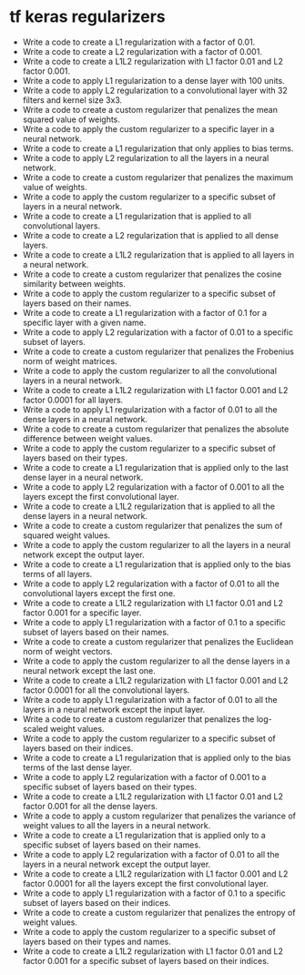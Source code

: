 # tf keras regularizers

- Write a code to create a L1 regularization with a factor of 0.01.
- Write a code to create a L2 regularization with a factor of 0.001.
- Write a code to create a L1L2 regularization with L1 factor 0.01 and L2 factor 0.001.
- Write a code to apply L1 regularization to a dense layer with 100 units.
- Write a code to apply L2 regularization to a convolutional layer with 32 filters and kernel size 3x3.
- Write a code to create a custom regularizer that penalizes the mean squared value of weights.
- Write a code to apply the custom regularizer to a specific layer in a neural network.
- Write a code to create a L1 regularization that only applies to bias terms.
- Write a code to apply L2 regularization to all the layers in a neural network.
- Write a code to create a custom regularizer that penalizes the maximum value of weights.
- Write a code to apply the custom regularizer to a specific subset of layers in a neural network.
- Write a code to create a L1 regularization that is applied to all convolutional layers.
- Write a code to create a L2 regularization that is applied to all dense layers.
- Write a code to create a L1L2 regularization that is applied to all layers in a neural network.
- Write a code to create a custom regularizer that penalizes the cosine similarity between weights.
- Write a code to apply the custom regularizer to a specific subset of layers based on their names.
- Write a code to create a L1 regularization with a factor of 0.1 for a specific layer with a given name.
- Write a code to apply L2 regularization with a factor of 0.01 to a specific subset of layers.
- Write a code to create a custom regularizer that penalizes the Frobenius norm of weight matrices.
- Write a code to apply the custom regularizer to all the convolutional layers in a neural network.
- Write a code to create a L1L2 regularization with L1 factor 0.001 and L2 factor 0.0001 for all layers.
- Write a code to apply L1 regularization with a factor of 0.01 to all the dense layers in a neural network.
- Write a code to create a custom regularizer that penalizes the absolute difference between weight values.
- Write a code to apply the custom regularizer to a specific subset of layers based on their types.
- Write a code to create a L1 regularization that is applied only to the last dense layer in a neural network.
- Write a code to apply L2 regularization with a factor of 0.001 to all the layers except the first convolutional layer.
- Write a code to create a L1L2 regularization that is applied to all the dense layers in a neural network.
- Write a code to create a custom regularizer that penalizes the sum of squared weight values.
- Write a code to apply the custom regularizer to all the layers in a neural network except the output layer.
- Write a code to create a L1 regularization that is applied only to the bias terms of all layers.
- Write a code to apply L2 regularization with a factor of 0.01 to all the convolutional layers except the first one.
- Write a code to create a L1L2 regularization with L1 factor 0.01 and L2 factor 0.001 for a specific layer.
- Write a code to apply L1 regularization with a factor of 0.1 to a specific subset of layers based on their names.
- Write a code to create a custom regularizer that penalizes the Euclidean norm of weight vectors.
- Write a code to apply the custom regularizer to all the dense layers in a neural network except the last one.
- Write a code to create a L1L2 regularization with L1 factor 0.001 and L2 factor 0.0001 for all the convolutional layers.
- Write a code to apply L1 regularization with a factor of 0.01 to all the layers in a neural network except the input layer.
- Write a code to create a custom regularizer that penalizes the log-scaled weight values.
- Write a code to apply the custom regularizer to a specific subset of layers based on their indices.
- Write a code to create a L1 regularization that is applied only to the bias terms of the last dense layer.
- Write a code to apply L2 regularization with a factor of 0.001 to a specific subset of layers based on their types.
- Write a code to create a L1L2 regularization with L1 factor 0.01 and L2 factor 0.001 for all the dense layers.
- Write a code to apply a custom regularizer that penalizes the variance of weight values to all the layers in a neural network.
- Write a code to create a L1 regularization that is applied only to a specific subset of layers based on their names.
- Write a code to apply L2 regularization with a factor of 0.01 to all the layers in a neural network except the output layer.
- Write a code to create a L1L2 regularization with L1 factor 0.001 and L2 factor 0.0001 for all the layers except the first convolutional layer.
- Write a code to apply L1 regularization with a factor of 0.1 to a specific subset of layers based on their indices.
- Write a code to create a custom regularizer that penalizes the entropy of weight values.
- Write a code to apply the custom regularizer to a specific subset of layers based on their types and names.
- Write a code to create a L1L2 regularization with L1 factor 0.01 and L2 factor 0.001 for a specific subset of layers based on their indices.